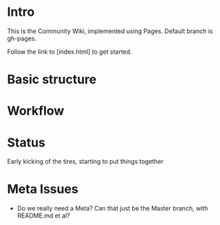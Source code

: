 # Intro

This is the Community Wiki, implemented using Pages.  Default branch is gh-pages.

Follow the link to [index.html] to get started.

# Basic structure


# Workflow

# Status

Early kicking of the tires, starting to put things together

# Meta Issues

* Do we really need a Meta?  Can that just be the Master branch, with README.md et al?